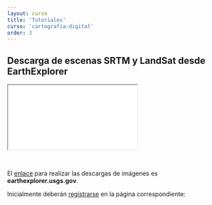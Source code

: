 ```yaml
---
layout: curso
title: 'Tutoriales'
curso: 'cartografia-digital'
order: 3
---
```


## Descarga de escenas SRTM y LandSat desde EarthExplorer

<div class="embed-responsive embed-responsive-4by3">
  <iframe class="embed-responsive-item" src="//www.youtube.com/embed/LTFAnhcQk4U?rel=0" allowfullscreen=""></iframe>
</div>

&nbsp;


El [enlace](https://earthexplorer.usgs.gov/) para realizar las descargas de imágenes es
**earthexplorer.usgs.gov**.

Inicialmente deberán [registrarse](https://ers.cr.usgs.gov/register/) en la página correspondiente:
